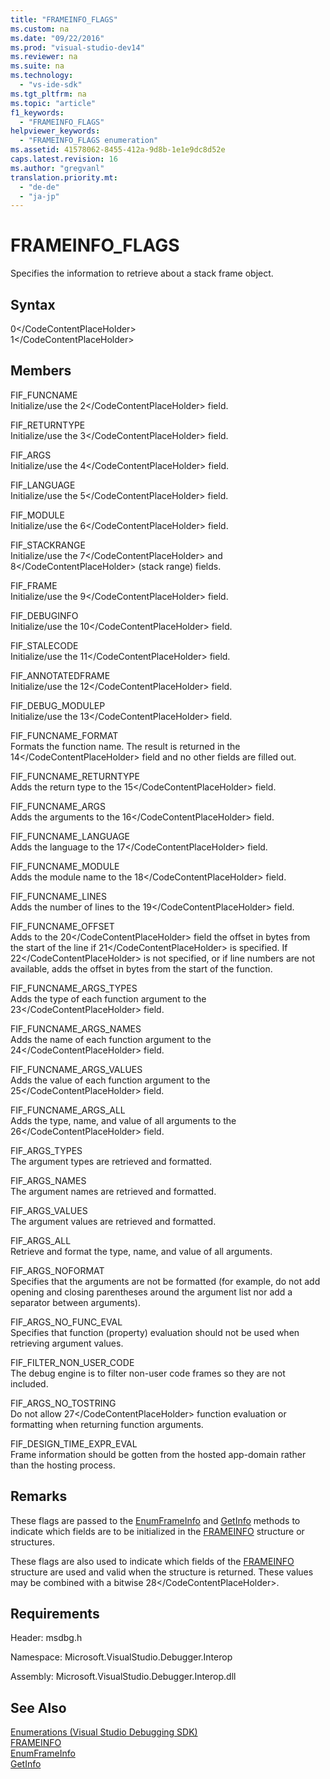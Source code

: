 ```yaml
---
title: "FRAMEINFO_FLAGS"
ms.custom: na
ms.date: "09/22/2016"
ms.prod: "visual-studio-dev14"
ms.reviewer: na
ms.suite: na
ms.technology: 
  - "vs-ide-sdk"
ms.tgt_pltfrm: na
ms.topic: "article"
f1_keywords: 
  - "FRAMEINFO_FLAGS"
helpviewer_keywords: 
  - "FRAMEINFO_FLAGS enumeration"
ms.assetid: 41578062-8455-412a-9d8b-1e1e9dc8d52e
caps.latest.revision: 16
ms.author: "gregvanl"
translation.priority.mt: 
  - "de-de"
  - "ja-jp"
---
```

# FRAMEINFO_FLAGS
Specifies the information to retrieve about a stack frame object.  
  
## Syntax  
  
<CodeContentPlaceHolder>0\</CodeContentPlaceHolder>  
<CodeContentPlaceHolder>1\</CodeContentPlaceHolder>  
## Members  
 FIF_FUNCNAME  
 Initialize/use the <CodeContentPlaceHolder>2\</CodeContentPlaceHolder> field.  
  
 FIF_RETURNTYPE  
 Initialize/use the <CodeContentPlaceHolder>3\</CodeContentPlaceHolder> field.  
  
 FIF_ARGS  
 Initialize/use the <CodeContentPlaceHolder>4\</CodeContentPlaceHolder> field.  
  
 FIF_LANGUAGE  
 Initialize/use the <CodeContentPlaceHolder>5\</CodeContentPlaceHolder> field.  
  
 FIF_MODULE  
 Initialize/use the <CodeContentPlaceHolder>6\</CodeContentPlaceHolder> field.  
  
 FIF_STACKRANGE  
 Initialize/use the <CodeContentPlaceHolder>7\</CodeContentPlaceHolder> and <CodeContentPlaceHolder>8\</CodeContentPlaceHolder> (stack range) fields.  
  
 FIF_FRAME  
 Initialize/use the <CodeContentPlaceHolder>9\</CodeContentPlaceHolder> field.  
  
 FIF_DEBUGINFO  
 Initialize/use the <CodeContentPlaceHolder>10\</CodeContentPlaceHolder> field.  
  
 FIF_STALECODE  
 Initialize/use the <CodeContentPlaceHolder>11\</CodeContentPlaceHolder> field.  
  
 FIF_ANNOTATEDFRAME  
 Initialize/use the <CodeContentPlaceHolder>12\</CodeContentPlaceHolder> field.  
  
 FIF_DEBUG_MODULEP  
 Initialize/use the <CodeContentPlaceHolder>13\</CodeContentPlaceHolder> field.  
  
 FIF_FUNCNAME_FORMAT  
 Formats the function name. The result is returned in the <CodeContentPlaceHolder>14\</CodeContentPlaceHolder> field and no other fields are filled out.  
  
 FIF_FUNCNAME_RETURNTYPE  
 Adds the return type to the <CodeContentPlaceHolder>15\</CodeContentPlaceHolder> field.  
  
 FIF_FUNCNAME_ARGS  
 Adds the arguments to the <CodeContentPlaceHolder>16\</CodeContentPlaceHolder> field.  
  
 FIF_FUNCNAME_LANGUAGE  
 Adds the language to the <CodeContentPlaceHolder>17\</CodeContentPlaceHolder> field.  
  
 FIF_FUNCNAME_MODULE  
 Adds the module name to the <CodeContentPlaceHolder>18\</CodeContentPlaceHolder> field.  
  
 FIF_FUNCNAME_LINES  
 Adds the number of lines to the <CodeContentPlaceHolder>19\</CodeContentPlaceHolder> field.  
  
 FIF_FUNCNAME_OFFSET  
 Adds to the <CodeContentPlaceHolder>20\</CodeContentPlaceHolder> field the offset in bytes from the start of the line if <CodeContentPlaceHolder>21\</CodeContentPlaceHolder> is specified. If <CodeContentPlaceHolder>22\</CodeContentPlaceHolder> is not specified, or if line numbers are not available, adds the offset in bytes from the start of the function.  
  
 FIF_FUNCNAME_ARGS_TYPES  
 Adds the type of each function argument to the <CodeContentPlaceHolder>23\</CodeContentPlaceHolder> field.  
  
 FIF_FUNCNAME_ARGS_NAMES  
 Adds the name of each function argument to the <CodeContentPlaceHolder>24\</CodeContentPlaceHolder> field.  
  
 FIF_FUNCNAME_ARGS_VALUES  
 Adds the value of each function argument to the <CodeContentPlaceHolder>25\</CodeContentPlaceHolder> field.  
  
 FIF_FUNCNAME_ARGS_ALL  
 Adds the type, name, and value of all arguments to the <CodeContentPlaceHolder>26\</CodeContentPlaceHolder> field.  
  
 FIF_ARGS_TYPES  
 The argument types are retrieved and formatted.  
  
 FIF_ARGS_NAMES  
 The argument names are retrieved and formatted.  
  
 FIF_ARGS_VALUES  
 The argument values are retrieved and formatted.  
  
 FIF_ARGS_ALL  
 Retrieve and format the type, name, and value of all arguments.  
  
 FIF_ARGS_NOFORMAT  
 Specifies that the arguments are not be formatted (for example, do not add opening and closing parentheses around the argument list nor add a separator between arguments).  
  
 FIF_ARGS_NO_FUNC_EVAL  
 Specifies that function (property) evaluation should not be used when retrieving argument values.  
  
 FIF_FILTER_NON_USER_CODE  
 The debug engine is to filter non-user code frames so they are not included.  
  
 FIF_ARGS_NO_TOSTRING  
 Do not allow <CodeContentPlaceHolder>27\</CodeContentPlaceHolder> function evaluation or formatting when returning function arguments.  
  
 FIF_DESIGN_TIME_EXPR_EVAL  
 Frame information should be gotten from the hosted app-domain rather than the hosting process.  
  
## Remarks  
 These flags are passed to the [EnumFrameInfo](../vs140/idebugthread2--enumframeinfo.md) and [GetInfo](../vs140/idebugstackframe2--getinfo.md) methods to indicate which fields are to be initialized in the [FRAMEINFO](../vs140/frameinfo.md) structure or structures.  
  
 These flags are also used to indicate which fields of the [FRAMEINFO](../vs140/frameinfo.md) structure are used and valid when the structure is returned. These values may be combined with a bitwise <CodeContentPlaceHolder>28\</CodeContentPlaceHolder>.  
  
## Requirements  
 Header: msdbg.h  
  
 Namespace: Microsoft.VisualStudio.Debugger.Interop  
  
 Assembly: Microsoft.VisualStudio.Debugger.Interop.dll  
  
## See Also  
 [Enumerations (Visual Studio Debugging SDK)](../vs140/enumerations--visual-studio-debugging-.md)   
 [FRAMEINFO](../vs140/frameinfo.md)   
 [EnumFrameInfo](../vs140/idebugthread2--enumframeinfo.md)   
 [GetInfo](../vs140/idebugstackframe2--getinfo.md)